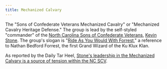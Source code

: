 ```yaml
---
title: Mechanized Calvary
---
```


The "Sons of Confederate Veterans Mechanized Cavalry" or "Mechanized Cavalry Heritage Defense." The group is lead by the self-styled "commander" of the [North Carolina Sons of Confederate Veterans](/tags/ncscv/), [Kevin Stone](/tags/stone/). The group's slogan is "[Ride As You Would With Forrest](https://web.archive.org/web/20190917123950/http://www.csascvmc.org/)," a reference to Nathan Bedford Forrest, the first Grand Wizard of the Ku Klux Klan.

As reported by the Daily Tar Heel, [Stone's leadership in the Mechanized Calvary is a source of tension within the NC SCV](https://www.dailytarheel.com/article/2019/12/confederate-internal-conflict).
